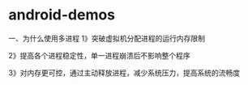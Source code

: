 # android-demos

一、为什么使用多进程
1》突破虚拟机分配进程的运行内存限制

2》提高各个进程稳定性，单一进程崩溃后不影响整个程序

3》对内存更可控，通过主动释放进程，减少系统压力，提高系统的流畅度

